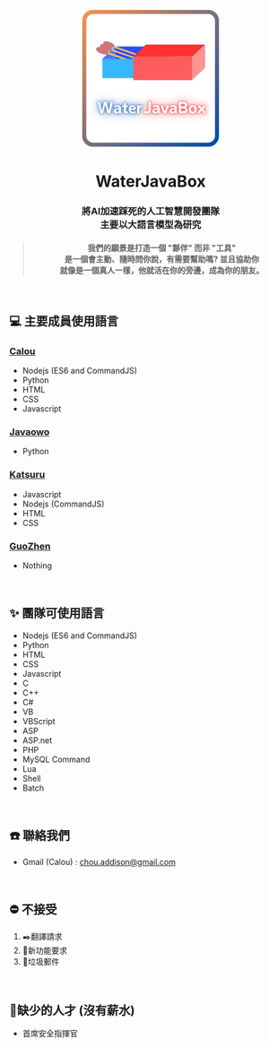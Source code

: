 <div align="center">
  <img src="icon.png" style="min-width:250px; width:25%">
  <h1>
    WaterJavaBox 
  </h1>

  <h3>
    將AI加速踩死的人工智慧開發團隊<br>
    主要以大語言模型為研究
  </h3>

  
  <h4>

  >   我們的願景是打造一個 "夥伴" 而非 "工具" <br>
  >   是一個會主動、隨時問你說，有需要幫助嗎? 並且協助你 <br>
  >   就像是一個真人一樣，他就活在你的旁邊，成為你的朋友。<br>

  </h4>

</div>

<br>

## 💻 主要成員使用語言
### [Calou](https://github.com/YQ-Calou)
- Nodejs (ES6 and CommandJS)
- Python
- HTML
- CSS
- Javascript

### [Javaowo](https://github.com/javaowo)
- Python

### [Katsuru](https://github.com/HM-Lay)
- Javascript
- Nodejs (CommandJS)
- HTML
- CSS

### [GuoZhen](https://github.com/Guozhen87)
- Nothing

<br>

## ✨ 團隊可使用語言
- Nodejs (ES6 and CommandJS)
- Python
- HTML
- CSS
- Javascript
- C
- C++
- C#
- VB
- VBScript
- ASP
- ASP.net
- PHP
- MySQL Command
- Lua
- Shell
- Batch

<br>

## ☎️ 聯絡我們
- Gmail (Calou) : chou.addison@gmail.com

<br>

## ⛔ 不接受
1. ✒️翻譯請求
2. 🔧新功能要求
3. 🚮垃圾郵件

<br>

## 🍔缺少的人才 (沒有薪水)
- 首席安全指揮官

